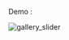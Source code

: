 Demo : 

![gallery_slider](https://res.cloudinary.com/dqxk8fn6r/image/upload/v1652742082/Portfolio/portfolio-slider_iwvhut.png)
